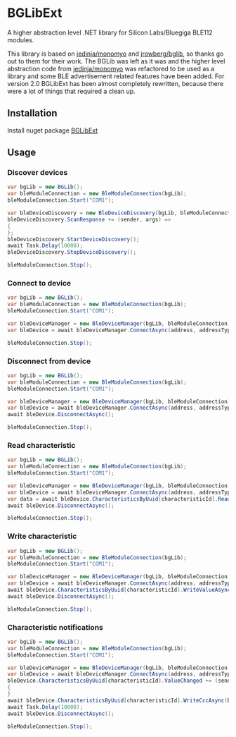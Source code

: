 # BGLibExt

A higher abstraction level .NET library for Silicon Labs/Bluegiga BLE112 modules.

This library is based on [jedinja/monomyo](https://github.com/jedinja/monomyo) and [jrowberg/bglib](https://github.com/jrowberg/bglib), so thanks go out to them for their work. The BGLib was left as it was and the higher level abstraction code from [jedinja/monomyo](https://github.com/jedinja/monomyo) was refactored to be used as a library and some BLE advertisement related features have been added. For version 2.0 BGLibExt has been almost completely rewritten, because there were a lot of things that required a clean up.

## Installation

Install nuget package [BGLibExt](https://www.nuget.org/packages/BGLibExt/)

## Usage

### Discover devices

```c#
var bgLib = new BGLib();
var bleModuleConnection = new BleModuleConnection(bgLib);
bleModuleConnection.Start("COM1");

var bleDeviceDiscovery = new BleDeviceDiscovery(bgLib, bleModuleConnection);
bleDeviceDiscovery.ScanResponse += (sender, args) =>
{
};
bleDeviceDiscovery.StartDeviceDiscovery();
await Task.Delay(10000);
bleDeviceDiscovery.StopDeviceDiscovery();

bleModuleConnection.Stop();
```

### Connect to device

```c#
var bgLib = new BGLib();
var bleModuleConnection = new BleModuleConnection(bgLib);
bleModuleConnection.Start("COM1");

var bleDeviceManager = new BleDeviceManager(bgLib, bleModuleConnection);
var bleDevice = await bleDeviceManager.ConnectAsync(address, addressType);

bleModuleConnection.Stop();
```

### Disconnect from device

```c#
var bgLib = new BGLib();
var bleModuleConnection = new BleModuleConnection(bgLib);
bleModuleConnection.Start("COM1");

var bleDeviceManager = new BleDeviceManager(bgLib, bleModuleConnection);
var bleDevice = await bleDeviceManager.ConnectAsync(address, addressType);
await bleDevice.DisconnectAsync();

bleModuleConnection.Stop();
```

### Read characteristic

```c#
var bgLib = new BGLib();
var bleModuleConnection = new BleModuleConnection(bgLib);
bleModuleConnection.Start("COM1");

var bleDeviceManager = new BleDeviceManager(bgLib, bleModuleConnection);
var bleDevice = await bleDeviceManager.ConnectAsync(address, addressType);
var data = await bleDevice.CharacteristicsByUuid[characteristicId].ReadValueAsync();
await bleDevice.DisconnectAsync();

bleModuleConnection.Stop();
```

### Write characteristic

```c#
var bgLib = new BGLib();
var bleModuleConnection = new BleModuleConnection(bgLib);
bleModuleConnection.Start("COM1");

var bleDeviceManager = new BleDeviceManager(bgLib, bleModuleConnection);
var bleDevice = await bleDeviceManager.ConnectAsync(address, addressType);
await bleDevice.CharacteristicsByUuid[characteristicId].WriteValueAsync();
await bleDevice.DisconnectAsync();

bleModuleConnection.Stop();
```

### Characteristic notifications

```c#
var bgLib = new BGLib();
var bleModuleConnection = new BleModuleConnection(bgLib);
bleModuleConnection.Start("COM1");

var bleDeviceManager = new BleDeviceManager(bgLib, bleModuleConnection);
var bleDevice = await bleDeviceManager.ConnectAsync(address, addressType);
bleDevice.CharacteristicsByUuid[characteristicId].ValueChanged += (sender, args) =>
{
}
await bleDevice.CharacteristicsByUuid[characteristicId].WriteCccAsync(BleCCCValue.NotificationsEnabled);
await Task.Delay(10000);
await bleDevice.DisconnectAsync();

bleModuleConnection.Stop();
```
